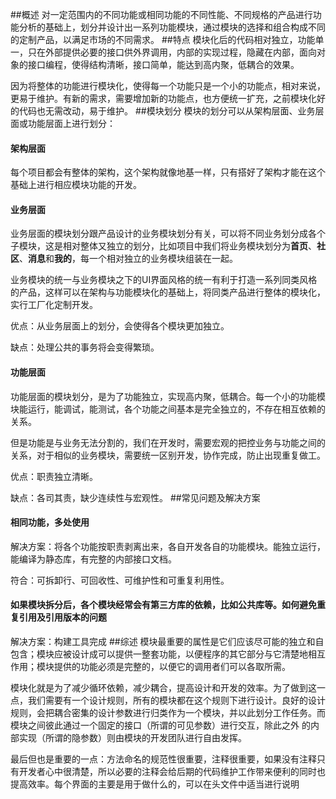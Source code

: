 ##概述
对一定范围内的不同功能或相同功能的不同性能、不同规格的产品进行功能分析的基础上，划分并设计出一系列功能模块，通过模块的选择和组合构成不同的定制产品，以满足市场的不同需求。
##特点
模块化后的代码相对独立，功能单一，只在外部提供必要的接口供外界调用，内部的实现过程，隐藏在内部，面向对象的接口编程，使得结构清晰，接口简单，能达到高内聚，低耦合的效果。

因为将整体的功能进行模块化，使得每一个功能只是一个小的功能点，相对来说，更易于维护。有新的需求，需要增加新的功能点，也方便统一扩充，之前模块化好的代码也无需改动，易于维护。
##模块划分
模块的划分可以从架构层面、业务层面或功能层面上进行划分：
#### 架构层面
每个项目都会有整体的架构，这个架构就像地基一样，只有搭好了架构才能在这个基础上进行相应模块功能的开发。
#### 业务层面
业务层面的模块划分跟产品设计的业务模块划分有关，可以将不同业务划分成各个子模块，这是相对整体又独立的划分，比如项目中我们将业务模块划分为**首页**、**社区**、**消息**和**我的**，每一个相对独立的业务模块组装在一起。

业务模块的统一与业务模块之下的UI界面风格的统一有利于打造一系列同类风格的产品，这样可以在架构与功能模块化的基础上，将同类产品进行整体的模块化，实行工厂化定制开发。

优点：从业务层面上的划分，会使得各个模块更加独立。

缺点：处理公共的事务将会变得繁琐。
#### 功能层面
功能层面的模块划分，是为了功能独立，实现高内聚，低耦合。每一个小的功能模块能运行，能调试，能测试，各个功能之间基本是完全独立的，不存在相互依赖的关系。

但是功能是与业务无法分割的，我们在开发时，需要宏观的把控业务与功能之间的关系，对于相似的业务模块，需要统一区别开发，协作完成，防止出现重复做工。

优点：职责独立清晰。

缺点：各司其责，缺少连续性与宏观性。
##常见问题及解决方案
#### 相同功能，多处使用
解决方案：将各个功能按职责剥离出来，各自开发各自的功能模块。能独立运行，能编译为静态库，有完整的内部接口文档。

符合：可拆卸行、可回收性、可维护性和可重复利用性。 
#### 如果模块拆分后，各个模块经常会有第三方库的依赖，比如公共库等。如何避免重复引用及引用版本的问题
解决方案：构建工具完成
##综述
模块最重要的属性是它们应该尽可能的独立和自包含；模块应被设计成可以提供一整套功能，以便程序的其它部分与它清楚地相互作用；模块提供的功能必须是完整的，以便它的调用者们可以各取所需。

模块化就是为了减少循环依赖，减少耦合，提高设计和开发的效率。为了做到这一点，我们需要有一个设计规则，所有的模块都在这个规则下进行设计。良好的设计规则，会把耦合密集的设计参数进行归类作为一个模块，并以此划分工作任务。而模块之间彼此通过一个固定的接口（所谓的可见参数）进行交互，除此之外 的内部实现（所谓的隐参数）则由模块的开发团队进行自由发挥。

最后但也是重要的一点：方法命名的规范性很重要，注释很重要，如果没有注释只有开发者心中很清楚，所以必要的注释会给后期的代码维护工作带来便利的同时也提高效率。每个界面的主要是用于做什么的，可以在头文件中适当进行说明

